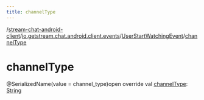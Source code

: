 ```yaml
---
title: channelType
---
```

/[stream-chat-android-client](../../index.md)/[io.getstream.chat.android.client.events](../index.md)/[UserStartWatchingEvent](index.md)/[channelType](channelType.md)  
  
  
  
# channelType  
@SerializedName(value = channel_type)open override val [channelType](channelType.md): [String](https://kotlinlang.org/api/latest/jvm/stdlib/kotlin/-string/index.html)
